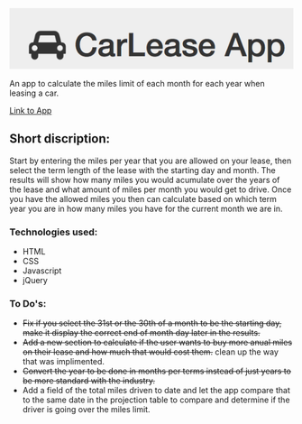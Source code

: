 ![Alt text](/img/logo.png?raw=true "CarLeaseApp")

An app to calculate the miles limit of each month for each year when leasing a car.

[Link to App](https://amir5000.github.io/CarLeaseApp)

## Short discription:
Start by entering the miles per year that you are allowed on your lease, then select the term length of the lease with the starting day and month. The results will show how many miles you would acumulate over the years of the lease and what amount of miles per month you would get to drive. 
Once you have the allowed miles you then can calculate based on which term year you are in how many miles you have for the current month we are in.

### Technologies used:
* HTML
* CSS
* Javascript
* jQuery

### To Do's:
* ~~Fix if you select the 31st or the 30th of a month to be the starting day, make it display the correct end of month day later in the results.~~
* ~~Add a new section to calculate if the user wants to buy more anual miles on their lease and how much that would cost them.~~ clean up the way that was implimented.
* ~~Convert the year to be done in months per terms instead of just years to be more standard with the industry.~~
* Add a field of the total miles driven to date and let the app compare that to the same date in the projection table to compare and determine if the driver is going over the miles limit.
